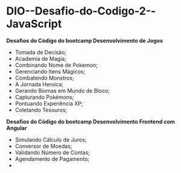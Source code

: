 # DIO--Desafio-do-Codigo-2--JavaScript

**Desafios do Código do bootcamp Desenvolvimento de Jogos**
- Tomada de Decisão;
- Academia de Magia;
- Combinando Nome de Pokemon;
- Gerenciando Itens Mágicos;
- Combatendo Monstros;
- A Jornada Heroica;
- Gerando Biomas em Mundo de Bloco;
- Capturando Pokémons;
- Pontuando Experiência XP;
- Coletando Tesouros; 



**Desafios do Código do bootcamp Desenvolvimento Frontend com Angular**
- Simulando Cálculo de Juros; 
- Conversor de Moedas; 
- Validando Número de Contas; 
- Agendamento de Pagamento; 
- 
